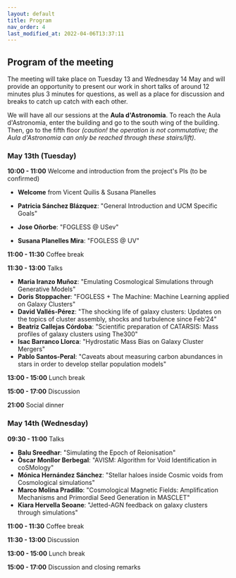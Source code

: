 ```yaml
---
layout: default
title: Program
nav_order: 4
last_modified_at: 2022-04-06T13:37:11
---
```


## Program of the meeting

The meeting will take place on Tuesday 13 and Wednesday 14 May and will provide an opportunity to present our work in short talks of around 12 minutes plus 3 minutes for questions, as well as a place for discussion and breaks to catch up catch with each other.

We will have all our sessions at the **Aula d'Astronomia**. To reach the Aula d'Astronomia, enter the building and go to the south wing of the building. Then, go to the fifth floor *(caution! the operation is not commutative; the Aula d'Astronomia can only be reached through these stairs/lift)*.

### May 13th (Tuesday)

**10:00 - 11:00** Welcome and introduction from the project's PIs (to be confirmed)

  - **Welcome** from Vicent Quilis & Susana Planelles

  - **Patricia Sánchez Blázquez**: "General Introduction and UCM Specific Goals"
  - **Jose Oñorbe**: "FOGLESS @ USev"
  - **Susana Planelles Mira**: "FOGLESS @ UV"

**11:00 - 11:30** Coffee break  

**11:30 - 13:00** Talks

  - **Maria Iranzo Muñoz**: "Emulating Cosmological Simulations through Generative Models"
  - **Doris Stoppacher**: "FOGLESS + The Machine: Machine Learning applied on Galaxy Clusters"
  - **David Vallés-Pérez**: "The shocking life of galaxy clusters: Updates on the topics of cluster assembly, shocks and turbulence since Feb’24"
  - **Beatriz Callejas Córdoba**: "Scientific preparation of CATARSIS: Mass profiles of galaxy clusters using The300"
  - **Isac Barranco Llorca**: "Hydrostatic Mass Bias on Galaxy Cluster Mergers"
  - **Pablo Santos-Peral**: "Caveats about measuring carbon abundances in stars in order to develop stellar population models"

**13:00 - 15:00** Lunch break  

**15:00 - 17:00** Discussion  

**21:00** Social dinner  

### May 14th (Wednesday)

**09:30 - 11:00** Talks

  - **Balu Sreedhar**: "Simulating the Epoch of Reionisation"
  - **Òscar Monllor Berbegal**: "AVISM: Algorithm for Void Identification in coSMology"
  - **Mónica Hernández Sánchez**: "Stellar haloes inside Cosmic voids from Cosmological simulations"
  - **Marco Molina Pradillo**: "Cosmological Magnetic Fields: Amplification Mechanisms and Primordial Seed Generation in MASCLET"
  - **Kiara Hervella Seoane**: "Jetted-AGN feedback on galaxy clusters through simulations"

**11:00 - 11:30** Coffee break  

**11:30 - 13:00** Discussion  

**13:00 - 15:00** Lunch break  

**15:00 - 17:00** Discussion and closing remarks 
